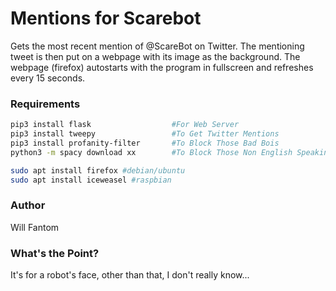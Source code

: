 # Mentions for Scarebot

Gets the most recent mention of @ScareBot on Twitter. The mentioning tweet is then put on a webpage with its image as the background.
The webpage (firefox) autostarts with the program in fullscreen and refreshes every 15 seconds.

### Requirements
```bash
pip3 install flask                  #For Web Server
pip3 install tweepy                 #To Get Twitter Mentions
pip3 install profanity-filter       #To Block Those Bad Bois
python3 -m spacy download xx        #To Block Those Non English Speaking Bad Bois

sudo apt install firefox #debian/ubuntu
sudo apt install iceweasel #raspbian
```

### Author
Will Fantom

### What's the Point?
It's for a robot's face, other than that, I don't really know...